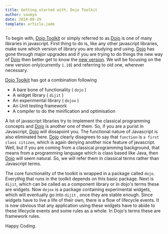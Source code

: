 ```yaml
---
title: Getting started with, Dojo Toolkit
author: saumya
date: 2014-09-29
template: article.jade
---
```


To begin with, [Dojo Toolkit][1] or simply referred to as [Dojo][1] is one of many libraries in javascript. First thing to do is, like any other javascript libraries, make sure which version of library you are studying and using. [Dojo][1] has gone through major upgrades and if you are trying to do things the new way of [Dojo][1] then better get to know the [new version][2]. We will be focusing on the new version only(currently `1.10`) and referring to old one, wherever necessary.

[Dojo Toolkit][1] has got a combination following
- A bare bone of functionality ( `dojo` )
- A widget library ( `dijit` )
- An experimental library ( `dojox` )
- An Unit testing framework
- A compiler to do the minification and optimisation

A lot of javascript libraries try to implement the classical programming concepts and [Dojo][1] is another one of them. So, if you are a purist in Javascript, [Dojo][1] will dissapoint you. The functional nature of Javascript is also eliminated here. [Dojo][1] clearly disagrees to say that `function` is `a first class citizen`, which is again denying another nice feature of javascript. Well, but if you are coming from a classical programming background, that means from a programming language which is class based like Java, then [Dojo][1] will seem natural. So, we will refer them in classical terms rather than Javascript terms.

The core functionality of the toolkit is wrapped in a package called `dojo`. Everythig that runs in the toolkit depends on this basic package. Next is `dijit`, which can be called as a component library or in dojo's terms these are widgets. Now `dojox` is a package containing experimental widgets, which will eventually go into `dijit` , once they are stable enough. Since widgets have to live a life of their own, there is a flow of lifecycle events. It is now obvious that any application using these widgets have to abide to these lifecycle events and some rules as a whole. In Dojo's terms these are framework rules.


Happy Coding.












[1]: http://dojotoolkit.org/
[2]: http://dojotoolkit.org/documentation/tutorials/1.10/modern_dojo/